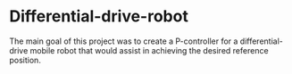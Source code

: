 # Differential-drive-robot
The main goal of this project was to create a P-controller for a differential-drive mobile robot that would assist in achieving the desired reference position.

